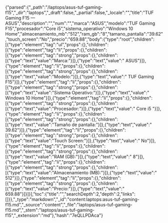 {"parsed":{"_path":"/laptops/asus-tuf-gaming-f15","_dir":"laptops","_draft":false,"_partial":false,"_locale":"","title":"TUF Gaming F15 — ASUS","description":"","num":"","marca":"ASUS","modelo":"TUF Gaming F15","procesador":"Core i5","sistema_operativo":"Windows 10 Home","almacenamiento_mb":"512","ram_gb":"8","tamano_pantalla":"39.62","touch_screen":"No","precio":"659.88","body":{"type":"root","children":[{"type":"element","tag":"ul","props":{},"children":[{"type":"element","tag":"li","props":{},"children":[{"type":"element","tag":"strong","props":{},"children":[{"type":"text","value":"Marca:"}]},{"type":"text","value":" ASUS"}]},{"type":"element","tag":"li","props":{},"children":[{"type":"element","tag":"strong","props":{},"children":[{"type":"text","value":"Modelo:"}]},{"type":"text","value":" TUF Gaming F15"}]},{"type":"element","tag":"li","props":{},"children":[{"type":"element","tag":"strong","props":{},"children":[{"type":"text","value":"Sistema Operativo:"}]},{"type":"text","value":" Windows 10 Home"}]},{"type":"element","tag":"li","props":{},"children":[{"type":"element","tag":"strong","props":{},"children":[{"type":"text","value":"Procesador:"}]},{"type":"text","value":" Core i5 "}]},{"type":"element","tag":"li","props":{},"children":[{"type":"element","tag":"strong","props":{},"children":[{"type":"text","value":"Tamaño de pantalla:"}]},{"type":"text","value":" 39.62"}]},{"type":"element","tag":"li","props":{},"children":[{"type":"element","tag":"strong","props":{},"children":[{"type":"text","value":"Touch Screen:"}]},{"type":"text","value":" No"}]},{"type":"element","tag":"li","props":{},"children":[{"type":"element","tag":"strong","props":{},"children":[{"type":"text","value":"RAM (GB):"}]},{"type":"text","value":" 8"}]},{"type":"element","tag":"li","props":{},"children":[{"type":"element","tag":"strong","props":{},"children":[{"type":"text","value":"Almacenamiento (MB):"}]},{"type":"text","value":" 512"}]},{"type":"element","tag":"li","props":{},"children":[{"type":"element","tag":"strong","props":{},"children":[{"type":"text","value":"Precio:"}]},{"type":"text","value":" 659.88"}]}]}],"toc":{"title":"","searchDepth":2,"depth":2,"links":[]}},"_type":"markdown","_id":"content:laptops:asus-tuf-gaming-f15.md","_source":"content","_file":"laptops/asus-tuf-gaming-f15.md","_stem":"laptops/asus-tuf-gaming-f15","_extension":"md"},"hash":"7eQLLPDAca"}